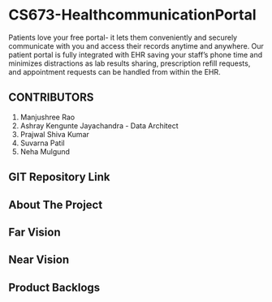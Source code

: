 # CS673-HealthcommunicationPortal

Patients love your free portal- it lets them conveniently and securely communicate with you and access their records anytime and anywhere. Our patient portal is fully integrated with EHR saving your staff’s phone time and minimizes distractions as lab results sharing, prescription refill requests, and appointment requests can be handled from within the EHR.




## CONTRIBUTORS 
1. Manjushree Rao
2. Ashray Kengunte Jayachandra - Data Architect
3. Prajwal Shiva Kumar
4. Suvarna Patil
5. Neha Mulgund

## GIT Repository Link
[](https://github.com/ashraykengunte/CS673-HealthcommunicationPortal)

## About The Project

## Far Vision 

## Near Vision

## Product Backlogs
